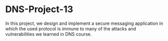 # DNS-Project-13
In this project, we design and implement a secure messaging application in which the used protocol is immune to many of the attacks and vulnerabilities we learned in DNS course.
